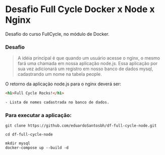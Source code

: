 # Desafio Full Cycle Docker x Node x Nginx
Desafio do curso FullCycle, no módulo de Docker.

### Desafio
> A idéia principal é que quando um usuário acesse o nginx, o mesmo fará uma chamada em nossa aplicação node.js. 
Essa aplicação por sua vez adicionará um registro em nosso banco de dados mysql, cadastrando um nome na tabela people.

O retorno da aplicação node.js para o nginx deverá ser:
```html
<h1>Full Cycle Rocks!</h1>

- Lista de nomes cadastrada no banco de dados.
```

### Para executar a aplicação:
```
git clone https://github.com/eduardoSantosbh/df-full-cycle-node.git

cd df-full-cycle-node

mkdir mysql
docker-compose up --build -d
```
<br/>
<br/>
